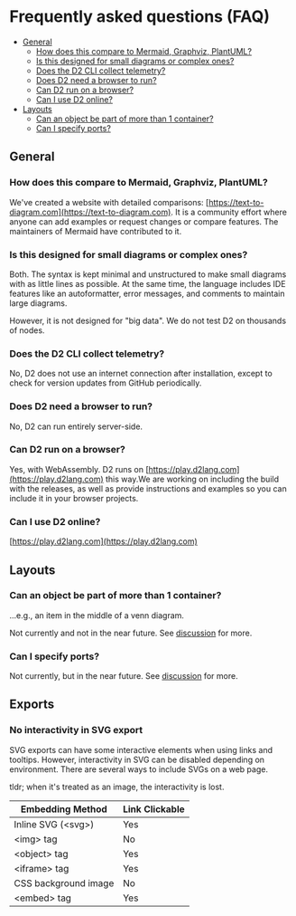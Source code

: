 # Frequently asked questions (FAQ)

* [General](#general)
  + [How does this compare to Mermaid, Graphviz, PlantUML?](#how-does-this-compare-to-mermaid-graphviz-plantuml)
  + [Is this designed for small diagrams or complex ones?](#is-this-designed-for-small-diagrams-or-complex-ones)
  + [Does the D2 CLI collect telemetry?](#does-the-d2-cli-collect-telemetry)
  + [Does D2 need a browser to run?](#does-d2-need-a-browser-to-run)
  + [Can D2 run on a browser?](#can-d2-run-on-a-browser)
  + [Can I use D2 online?](#can-i-use-d2-online)
* [Layouts](#layouts)
  + [Can an object be part of more than 1 container?](#can-an-object-be-part-of-more-than-1-container)
  + [Can I specify ports?](#can-i-specify-ports)

## General

### How does this compare to Mermaid, Graphviz, PlantUML?

We've created a website with detailed comparisons:
[https://text-to-diagram.com](https://text-to-diagram.com). It is a community effort where
anyone can add examples or request changes or compare features. The maintainers of Mermaid
have contributed to it.

### Is this designed for small diagrams or complex ones?

Both. The syntax is kept minimal and unstructured to make small diagrams with as little
lines as possible. At the same time, the language includes IDE features like an
autoformatter, error messages, and comments to maintain large diagrams.

However, it is not designed for "big data". We do not test D2 on thousands of nodes.

### Does the D2 CLI collect telemetry?

No, D2 does not use an internet connection after installation, except to check for version
updates from GitHub periodically.

### Does D2 need a browser to run?

No, D2 can run entirely server-side.

### Can D2 run on a browser?

Yes, with WebAssembly. D2 runs on [https://play.d2lang.com](https://play.d2lang.com) this
way.We are working on including the build with the releases, as well as provide
instructions and examples so you can include it in your browser projects.

### Can I use D2 online?

[https://play.d2lang.com](https://play.d2lang.com)

## Layouts

### Can an object be part of more than 1 container?

...e.g., an item in the middle of a venn diagram.

Not currently and not in the near future. See
[discussion](https://github.com/terrastruct/d2/discussions/328) for more.

### Can I specify ports?

Not currently, but in the near future. See
[discussion](https://github.com/terrastruct/d2/discussions/605) for more.

## Exports

### No interactivity in SVG export

SVG exports can have some interactive elements when using links and tooltips. However,
interactivity in SVG can be disabled depending on environment. There are several ways to
include SVGs on a web page.

tldr; when it's treated as an image, the interactivity is lost.

<table>
  <thead>
    <tr>
      <th>Embedding Method</th>
      <th>Link Clickable</th>
    </tr>
  </thead>
  <tbody>
    <tr>
      <td>Inline SVG (&lt;svg&gt;)</td>
      <td>Yes</td>
    </tr>
    <tr>
      <td>&lt;img&gt; tag</td>
      <td>No</td>
    </tr>
    <tr>
      <td>&lt;object&gt; tag</td>
      <td>Yes</td>
    </tr>
    <tr>
      <td>&lt;iframe&gt; tag</td>
      <td>Yes</td>
    </tr>
    <tr>
      <td>CSS background image</td>
      <td>No</td>
    </tr>
    <tr>
      <td>&lt;embed&gt; tag</td>
      <td>Yes</td>
    </tr>
  </tbody>
</table>

